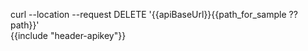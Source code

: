 curl --location --request DELETE '{{apiBaseUrl}}{{path_for_sample ?? path}}' \
{{include "header-apikey"}}
